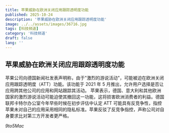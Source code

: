 ```yaml
---
title: 苹果威胁在欧洲关闭应用跟踪透明度功能
published: 2025-10-24
description: '苹果威胁在欧洲关闭应用跟踪透明度功能'
image: ../../assets/images/36716.jpg
tags: [科技频道]
category: '科技频道'
draft: false
lang: ''
---
```


## 苹果威胁在欧洲关闭应用跟踪透明度功能

苹果公司向德国新闻社发表声明称，由于"激烈的游说活动"，可能被迫在欧洲关闭应用跟踪透明度（ATT）功能。该功能于 2021 年 5 月推出，允许用户选择是否让应用跨其他公司的应用和网站跟踪其活动。
苹果表示，德国、意大利和其他欧洲国家的激烈游说活动可能迫使其撤回这一功能，这将损害欧洲消费者的利益。德国联邦卡特尔办公室今年早些时候在初步评估中认定 ATT 可能具有反竞争性，指控苹果未对自己的应用采用相同的隐私标准。苹果反驳了反竞争指控，声称公司对自身要求比对第三方开发者更严格。

*9to5Mac*
